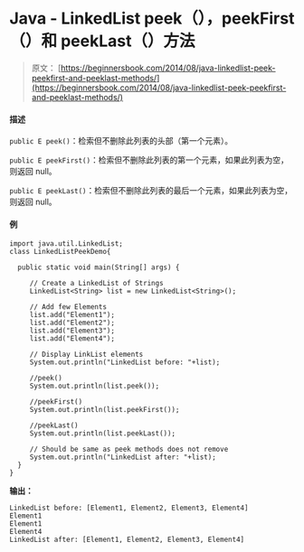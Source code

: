 # Java - LinkedList peek（），peekFirst（）和 peekLast（）方法

> 原文： [https://beginnersbook.com/2014/08/java-linkedlist-peek-peekfirst-and-peeklast-methods/](https://beginnersbook.com/2014/08/java-linkedlist-peek-peekfirst-and-peeklast-methods/)

#### 描述

`public E peek()`：检索但不删除此列表的头部（第一个元素）。

`public E peekFirst()`：检索但不删除此列表的第一个元素，如果此列表为空，则返回 null。

`public E peekLast()`：检索但不删除此列表的最后一个元素，如果此列表为空，则返回 null。

#### 例

```
import java.util.LinkedList;
class LinkedListPeekDemo{

  public static void main(String[] args) {

     // Create a LinkedList of Strings
     LinkedList<String> list = new LinkedList<String>();

     // Add few Elements
     list.add("Element1");
     list.add("Element2");
     list.add("Element3");
     list.add("Element4");

     // Display LinkList elements
     System.out.println("LinkedList before: "+list);

     //peek()
     System.out.println(list.peek());

     //peekFirst()
     System.out.println(list.peekFirst());

     //peekLast()
     System.out.println(list.peekLast());

     // Should be same as peek methods does not remove
     System.out.println("LinkedList after: "+list);
  }
}
```

**输出：**

```
LinkedList before: [Element1, Element2, Element3, Element4]
Element1
Element1
Element4
LinkedList after: [Element1, Element2, Element3, Element4]

```